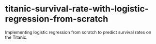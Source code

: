 # titanic-survival-rate-with-logistic-regression-from-scratch
Implementing logistic regression from scratch to predict survival rates on the Titanic.
